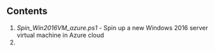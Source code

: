## Contents 
1. *Spin_Win2016VM_azure.ps1* - Spin up a new Windows 2016 server virtual machine in Azure cloud
2. 
